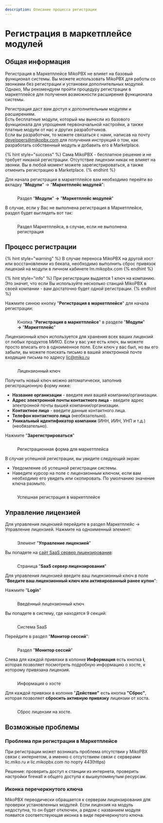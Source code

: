 ```yaml
---
description: Описание процесса регистрации
---
```


# Регистрация в маркетплейсе модулей

## Общая информация&#x20;

Регистрация в Маркетплейсе MikoPBX не влияет на базовый функционал системы. Вы можете использовать MikoPBX для работы со звонками без регистрации и установки дополнительных модулей. Однако, Мы рекомендуем пройти процедуру регистрации в маркетплейсе для получения возможности расширения функционала системы.

Регистрация даст вам доступ к дополнительным модулям и расширениям.\
Есть бесплатные модули, который мы вынесли из базового функционала для упрощения первоначальной настройки, а также платные модули от нас и других разработчиков.\
Если вы разработчик, то можете связаться с нами, написав на почту developers@mikopbx.com для получения инструкций о том, как разработать собственный модуль и добавить его в Marketplace.

{% hint style="success" %}
Сама MikoPBX - бесплатное решение и не требует никакой регистрации. Отсутствие лицензии никак не влияет на звонки. Вы в любой момент можете зарегистрироваться, а также отменить регистрацию в Marketplace.
{% endhint %}

Для начала регистрации в маркетплейсе вам необходимо перейти во вкладку "**Модули**" -> "**Маркетплейс модулей**":

<figure><img src="../../.gitbook/assets/modulesMarkerplace.png" alt=""><figcaption><p>Раздел "<strong>Модули</strong>" <strong>-></strong> "<strong>Маркетплейс модулей</strong>"</p></figcaption></figure>

В случае, если у Вас не выполнена регистрация в Маркетплейсе, раздел будет выглядеть вот так:

<figure><img src="../../.gitbook/assets/marketplaceSecction(unregistered).png" alt=""><figcaption><p>Раздел Маркетплейса, в случае, если не выполнена регистрация</p></figcaption></figure>

## Процесс регистрации

{% hint style="warning" %}
В случае переноса MikoPBX на другой хост или восстановлении из бекапа, необходимо выполнить сброс привязок лицензий на модули в личном кабинете lm.mikopbx.com
{% endhint %}

{% hint style="info" %}
При регистрации выдается 1 ключ на компанию. Это значит, что если Вы используйте несколько станций MikoPBX в своей компании - вам достаточно будет одной регистрации.
{% endhint %}

Нажмите синюю кнопку "**Регистрация в маркетплейсе**" для начала регистрации:

<figure><img src="../../.gitbook/assets/registartionInTheMarketplaceBtn.png" alt=""><figcaption><p>Кнопка "<strong>Регистрация в маркетплейсе</strong>" в разделе "<strong>Модули</strong>" <strong>-></strong> "<strong>Маркетплейс</strong>"</p></figcaption></figure>

Лицензионный ключ используется для хранения всех ваших лицензий от любых продуктов МИКО. Если у вас уже есть ключ, вы можете просто вписать его в одноименное поле. Если ключ у вас был, но вы его забыли, вы можете поискать письмо в вашей электронной почте входящие письма по адресу lic@miko.ru

<figure><img src="../../.gitbook/assets/overallPage.png" alt=""><figcaption><p>Лицензионный ключ</p></figcaption></figure>

&#x20;Получить новый ключ можно автоматически, заполнив регистрационную форму ниже:

* **Название организации** - введите имя вашей компании/организации.
* **Адрес электронной почты контактного лица** - введите адрес электронной почты вышей компании/организации.
* **Контактное лицо** - введите данные контактного лица.
* **Телефон контактного лица** (необязательно).
* **Уникальный идентификатор компании** (ИНН, ИИН, УНП и т.д.) (необязательно).

Нажмите "**Зарегистрироваться**"

<figure><img src="../../.gitbook/assets/registartionForm (1).png" alt=""><figcaption><p>Регистрационная форма для маркетплейса</p></figcaption></figure>

В случае успешной регистрации, вы увидите следующий экран:

* Уведомление об успешной регистрации системы.
* Наведите курсор на поле с лицензионным ключом, если вам необходимо его увидеть или скопировать. По умолчанию значение ключа размыто.

<figure><img src="../../.gitbook/assets/successfullRegistration.png" alt=""><figcaption><p>Успешная регистрация в маркетплейсе</p></figcaption></figure>

## Управление лицензией&#x20;

Для управления лицензией перейдите в раздел Маркетплейс -> Управление лицензией. Нажмите на одноименный элемент:

<figure><img src="../../.gitbook/assets/licenseSettings.png" alt=""><figcaption><p>Элемент "<strong>Управление лицензией</strong>"</p></figcaption></figure>

Вы попадете на [сайт SaaS сервер лицензирования](https://lm.mikopbx.com/client-cabinet/session/index/):&#x20;

<figure><img src="../../.gitbook/assets/saas.png" alt=""><figcaption><p>Страница "<strong>SaaS сервер лицензирования</strong>"</p></figcaption></figure>

Для управления лицензией введите ваш лицензионный ключ в поле "**Введите ваш лицензионный ключ или активированный ранее купон**":

Нажмите "**Login**"

<figure><img src="../../.gitbook/assets/image (1) (2) (1).png" alt=""><figcaption><p>Введённый лицензионный ключ</p></figcaption></figure>

Вы попадете в систему, где находятся 9 секций:

<figure><img src="../../.gitbook/assets/saasMenu.png" alt=""><figcaption><p>Система SaaS</p></figcaption></figure>

Перейдите в раздел "**Монитор сессий**":

<figure><img src="../../.gitbook/assets/image (2) (2) (1).png" alt=""><figcaption><p>Раздел "<strong>Монитор сессий</strong>"</p></figcaption></figure>

Слева для каждой привязки в колонке **Информация** есть кнопка **i**, которая позволяет посмотреть подробную информацию о хосте, к которому привязана лицензия.

<figure><img src="../../.gitbook/assets/saasInfoHost.png" alt=""><figcaption><p>Информация о хосте</p></figcaption></figure>

Для каждой привязки в колонке "**Действие"** есть кнопка **"Сброс"**, которая позволяет **сбросить активную привязку** лицензии от хоста.

<figure><img src="../../.gitbook/assets/image (2) (3).png" alt=""><figcaption><p>Сброс лицензии на хосте.</p></figcaption></figure>

## Возможные проблемы

### Проблема при регистрации в Маркетплейсе

При регистрации может возникать проблема отсутствии у MikoPBX связи с интернетом, а именно с отсутствием связи с серверами lic.miko.ru и lic.mikopbx.com по порту 443(https)

Решение: проверить доступ к станции из интернета, проверить настройки firewall и общего доступа к вышеупомянутым ресурсам.

### Иконка перечеркнутого ключа&#x20;

MikoPBX переодически обращается к серверам лицензирования для проверки установленных модулей. Если лицензия на модуль недоступна, то он будет отключен, а рядом с названием модуля появится соответствующая иконка в виде перечеркнутого ключа.
